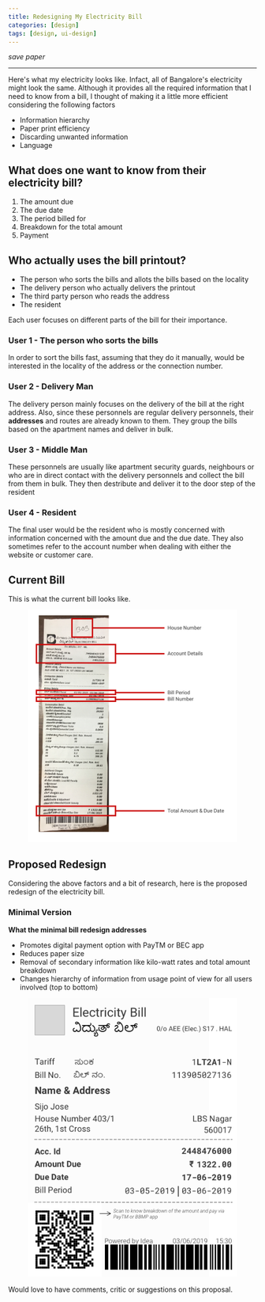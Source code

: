 ```yaml
---
title: Redesigning My Electricity Bill
categories: [design]
tags: [design, ui-design]
---
```


_save paper_

-----
<!--more-->

Here's what my electricity looks like. Infact, all of Bangalore's electricity might look the same. Although it provides all the required information that I need to know from a bill, I thought of making it a little more efficient considering the following factors

* Information hierarchy
* Paper print efficiency
* Discarding unwanted information
* Language


## What does one want to know from their electricity bill?

1. The amount due
2. The due date
3. The period billed for
4. Breakdown for the total amount
5. Payment


## Who actually uses the bill printout?

* The person who sorts the bills and allots the bills based on the locality
* The delivery person who actually delivers the printout
* The third party person who reads the address
* The resident

Each user focuses on different parts of the bill for their importance.

### User 1 - The person who sorts the bills

In order to sort the bills fast, assuming that they do it manually, would be interested in the locality of the address or the connection number.


### User 2 - Delivery Man

The delivery person mainly focuses on the delivery of the bill at the right address. Also, since these personnels are regular delivery personnels, their **addresses** and routes are already known to them. They group the bills based on the apartment names and deliver in bulk.


### User 3 - Middle Man

These personnels are usually like apartment security guards, neighbours or who are in direct contact with the delivery personnels and collect the bill from them in bulk. They then destribute and deliver it to the door step of the resident


### User 4 - Resident

The final user would be the resident who is mostly concerned with information concerned with the amount due and the due date. They also sometimes refer to the account number when dealing with either the website or customer care.


## Current Bill

This is what the current bill looks like.

<figure class="figure text-center">
  <img src="/assets/images/bill_original.png" class="figure-img img-fluid rounded" alt="number of cabs during the time of the week">
</figure>

<h2 class="h2">Proposed Redesign</h2>

Considering the above factors and a bit of research, here is the proposed redesign of the electricity bill.

<h3 class="h3">Minimal Version</h3>

**What the minimal bill redesign addresses**

* Promotes digital payment option with PayTM or BEC app
* Reduces paper size
* Removal of secondary information like kilo-watt rates and total amount breakdown
* Changes hierarchy of information from usage point of view for all users involved (top to bottom)

<figure class="figure text-center">
  <img src="/assets/images/bill_redesign_minimal.png" class="figure-img img-fluid rounded" alt="number of cabs during the time of the week">
</figure>

Would love to have comments, critic or suggestions on this proposal.








